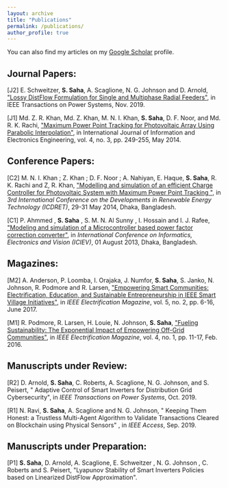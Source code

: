 ```yaml
---
layout: archive
title: "Publications"
permalink: /publications/
author_profile: true
---
```

<!--
{% if author.googlescholar %}
  You can also find my articles on <u><a href="{{author.googlescholar}}">my Google Scholar profile</a>.</u>
{% endif %}

{% include base_path %}
<!--
{% for post in site.publications reversed %}
  {% include archive-single.html %}
{% endfor %}
-->

You can also find my articles on my [Google Scholar](https://scholar.google.com/citations?user=5AF5FNEAAAAJ&hl=en) profile.

## Journal Papers:

[J2] E. Schweitzer, **S. Saha**, A. Scaglione, N. G. Johnson and D. Arnold, ["Lossy DistFlow Formulation for Single and Multiphase Radial Feeders"](https://ieeexplore.ieee.org/abstract/document/8907467), in IEEE Transactions on Power Systems, Nov. 2019. 

[J1] Md. Z. R. Khan, Md. Z. Khan, M. N. I. Khan, **S. Saha**, D. F. Noor, and Md. R. K. Rachi, ["Maximum Power Point Tracking for Photovoltaic Array Using Parabolic Interpolation"](http://www.ijiee.org/index.php?m=content&c=index&a=show&catid=45&id=475), in International Journal of Information and Electronics Engineering, vol. 4, no. 3, pp. 249-255, May 2014. 

## Conference Papers:

<!-- [C7] **S. Nath**, J. Wu and H. Lin, ["Optimum Multicast Scheduling in Delay-Constrained Content-Centric Wireless Networks"](https://ieeexplore.ieee.org/abstract/document/8761690), in *Proc. IEEE Intern. Commun. Conf. (ICC)*, 20-24 May 2019, Shanghai, China.

[C6] **S. Nath** and J. Wu, ["Bayesian quickest change-point detection with multiple candidates of post-change models"](https://ieeexplore.ieee.org/abstract/document/8646596/), in *Proc. IEEE GLobal Conf. on Signal and Information Processing (GlobalSIP)*, Anaheim, CA, U.S.A, 26-29 Nov 2018. 

[C5] **S. Nath**, J. Wu, and J. Yang, ["Optimum energy efficiency and age-of-information tradeoff in multicast scheduling"](https://ieeexplore.ieee.org/abstract/document/8422521/), in *Proc. IEEE Intern. Commun. Conf. (ICC)*, 20-24 May 2018, Kansas City, MO, U.S.A.

[C4] **S. Nath**, J. Wu, and J. Yang, ["Optimizing age-of-information and energy efficiency tradeoff for mobile pushing notifications"](https://ieeexplore.ieee.org/document/8227712/), in *Proc. IEEE Intern. Workshop on Signal Processing Advances in Wireless Communications (SPAWC)*, 3-6 July, 2017, Sapporo, Japan. 

[C3] S. I. Audin,  **S. Nath**, S. Basak, F. S. Rahman, R. Nath, and S. A. Fattah,  ["A human action recognition scheme based on spatio-temporal variation of region of interest in horizontal and vertical direction"](https://ieeexplore.ieee.org/document/6850809), in *Proc. IEEE International Conference on Informatics, Electronics & Vision (ICIEV)*, 23-24 May 2014, Dhaka, Bangladesh. -->

 [C2]  M. N. I. Khan ; Z. Khan ; D. F. Noor ; A. Nahiyan, E. Haque, **S. Saha**, R. K. Rachi and Z, R. Khan, ["Modelling and simulation of an efficient Charge Controller for Photovoltaic System with Maximum Power Point Tracking "](https://ieeexplore.ieee.org/document/6861672), in *3rd International Conference on the Developments in Renewable Energy Technology (ICDRET)*, 29-31 May 2014, Dhaka, Bangladesh. 
 
 [C1]  P. Ahmmed , **S. Saha** , S. M. N. Al Sunny , I. Hossain and I. J. Rafee, ["Modeling and simulation of a Microcontroller based power factor correction converter"](https://ieeexplore.ieee.org/document/6572713), in *International Conference on Informatics, Electronics and Vision (ICIEV)*, 01 August 2013, Dhaka, Bangladesh.
 
 ## Magazines:

 [M2]  A. Anderson, P. Loomba, I. Orajaka, J. Numfor, **S. Saha**, S. Janko, N. Johnson, R. Podmore and R. Larsen, ["Empowering Smart Communities: Electrification, Education, and Sustainable Entrepreneurship in IEEE Smart Village Initiatives"](https://ieeexplore.ieee.org/document/7942258), in *IEEE Electrification Magazine*, vol. 5, no. 2, pp. 6-16, June 2017. 

 [M1]  R. Podmore, R. Larsen, H. Louie, N. Johnson, **S. Saha**, ["Fueling Sustainability: The Exponential Impact of Empowering Off-Grid Communities"](https://ieeexplore.ieee.org/document/7420794), in *IEEE Electrification Magazine*, vol. 4, no. 1, pp. 11-17, Feb. 2016. 

 ## Manuscripts under Review:
 
 [R2] D. Arnold, **S. Saha**, C. Roberts, A. Scaglione, N. G. Johnson, and S. Peisert, "	Adaptive Control of Smart Inverters for Distribution Grid Cybersecurity", in *IEEE Transactions on Power Systems*, Oct. 2019.
 
 [R1] N. Ravi, **S. Saha**, A. Scaglione and N. G. Johnson, "	Keeping Them Honest: a Trustless Multi-Agent Algorithm to Validate Transactions Cleared on Blockchain using Physical Sensors" , in *IEEE Access*, Sep. 2019.

  
 ## Manuscripts under Preparation:
 
 [P1] **S. Saha**, D. Arnold, A. Scaglione, E. Schweitzer , N. G. Johnson , C. Roberts and S. Peisert, "Lyapunov Stability of Smart Inverters Policies based on Linearized DistFlow Approximation".
